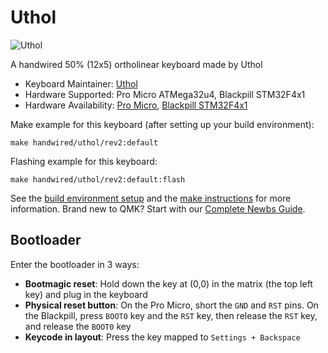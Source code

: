 # Uthol

![Uthol](https://i.imgur.com/weFwdhf.jpeg)

A handwired 50% (12x5) ortholinear keyboard made by Uthol

* Keyboard Maintainer: [Uthol](https://github.com/Uthol)
* Hardware Supported: Pro Micro ATMega32u4, Blackpill STM32F4x1 
* Hardware Availability: [Pro Micro](https://www.sparkfun.com/products/12640), [Blackpill STM32F4x1 ](https://www.aliexpress.com/item/1005001456186625.html)

Make example for this keyboard (after setting up your build environment):

    make handwired/uthol/rev2:default

Flashing example for this keyboard:

    make handwired/uthol/rev2:default:flash

See the [build environment setup](https://docs.qmk.fm/#/getting_started_build_tools) and the [make instructions](https://docs.qmk.fm/#/getting_started_make_guide) for more information. Brand new to QMK? Start with our [Complete Newbs Guide](https://docs.qmk.fm/#/newbs).

## Bootloader

Enter the bootloader in 3 ways:

* **Bootmagic reset**: Hold down the key at (0,0) in the matrix (the top left key) and plug in the keyboard
* **Physical reset button**: On the Pro Micro, short the `GND` and `RST` pins. On the Blackpill, press `BOOT0` key and the `RST` key, then release the `RST` key, and release the `BOOT0` key 
* **Keycode in layout**: Press the key mapped to `Settings + Backspace`
